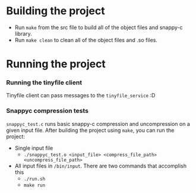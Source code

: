 # Building the project
* Run `make` from the src file to build all of the object files and snappy-c library. 
* Run `make clean` to clean all of the object files and .so files.

# Running the project
### Running the tinyfile client
Tinyfile client can pass messages to the `tinyfile_service` :D
### Snappyc compression tests
`snappyc_test.c` runs basic snappy-c compression and uncompression on a given input file. After building the project using `make`, you can run the project:
* Single input file
    * `./snappyc_test.o <input_file> <compress_file_path> <uncompress_file_path>`
* All input files in `/bin/input`. There are two commands that accomplish this
    * `./run.sh`
    * `make run`